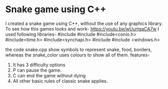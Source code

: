 # Snake game using C++
I created a snake game using C++, without the use of any graphics library.
To see how this games looks and work- https://youtu.be/wUurtgaCA7w
I used following libraries-
#include<iostream>
#include<vector>
#include<conio.h>
#include<time.h>
#include<synchapi.h>
#include<algorithm>
#include <windows.h>
  
 the code snake.cpp show symbols to represent snake, food, borders, whereas the snake_color uses colours to show all of them.
features-
1. It has 3 difficulty options
2. P can pause the game.
3. C can end the game without dying
4. All other basic rules of classic snake applies.


